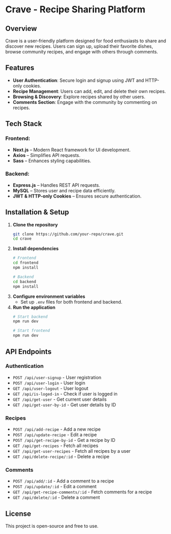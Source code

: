 # Crave - Recipe Sharing Platform

## Overview
Crave is a user-friendly platform designed for food enthusiasts to share and discover new recipes. Users can sign up, upload their favorite dishes, browse community recipes, and engage with others through comments.

## Features
- **User Authentication**: Secure login and signup using JWT and HTTP-only cookies.
- **Recipe Management**: Users can add, edit, and delete their own recipes.
- **Browsing & Discovery**: Explore recipes shared by other users.
- **Comments Section**: Engage with the community by commenting on recipes.

## Tech Stack
### Frontend:
- **Next.js** – Modern React framework for UI development.
- **Axios** – Simplifies API requests.
- **Sass** – Enhances styling capabilities.

### Backend:
- **Express.js** – Handles REST API requests.
- **MySQL** – Stores user and recipe data efficiently.
- **JWT & HTTP-only Cookies** – Ensures secure authentication.

## Installation & Setup
1. **Clone the repository**
   ```sh
   git clone https://github.com/your-repo/crave.git
   cd crave
   ```
2. **Install dependencies**
   ```sh
   # Frontend
   cd frontend
   npm install
   ```
   ```sh
   # Backend
   cd backend
   npm install
   ```
3. **Configure environment variables**
   - Set up `.env` files for both frontend and backend.
4. **Run the application**
   ```sh
   # Start backend
   npm run dev
   ```
   ```sh
   # Start frontend
   npm run dev
   ```

## API Endpoints
### Authentication
- `POST /api/user-signup` - User registration
- `POST /api/user-login` - User login
- `GET /api/user-logout` - User logout
- `GET /api/is-loged-in` - Check if user is logged in
- `GET /api/get-user` - Get current user details
- `GET /api/get-user-by-id` - Get user details by ID

### Recipes
- `POST /api/add-recipe` - Add a new recipe
- `POST /api/update-recipe` - Edit a recipe
- `POST /api/get-recipe-by-id` - Get a recipe by ID
- `GET /api/get-recipes` - Fetch all recipes
- `GET /api/get-user-recipes` - Fetch all recipes by a user
- `GET /api/delete-recipe/:id` - Delete a recipe

### Comments
- `POST /api/add/:id` - Add a comment to a recipe
- `POST /api/update/:id` - Edit a comment
- `GET /api/get-recipe-comments/:id` - Fetch comments for a recipe
- `GET /api/delete/:id` - Delete a comment

## License
This project is open-source and free to use.

